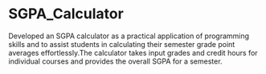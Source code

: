 # SGPA_Calculator
Developed an SGPA calculator as a practical application of programming skills and to assist students in calculating their semester grade point averages effortlessly.The calculator takes input grades and credit hours for individual courses and provides the overall SGPA for a semester.
